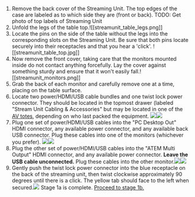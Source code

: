 1. Remove the back cover of the Streaming Unit. The top edges of the case are labeled as to which side they are (front or back).
	 TODO: Get photo of top labels of Streaming Unit
2. Unfold the legs of the table top.![[streamunit_table_legs.png]]
3. Locate the pins on the side of the table without the legs into the corresponding slots on the Streaming Unit. Be sure that both pins locate securely into their receptacles and that you hear a 'click'. ![[streamunit_table_top.jpg]]
4. Now remove the front cover, taking care that the monitors mounted inside do not contact anything forcefully. Lay the cover against something sturdy and ensure that it won't easily fall.![[streamunit_monitors.png]]
5. Grab the back of each monitor and carefully remove one at a time, placing on the table surface.
6. Locate two power/HDMI/USB cable bundles and one twist lock power connector. They should be located in the topmost drawer (labeled "Stream Unit Cabling & Accessories" but may be located in one of the [AV totes](AV%20Setup%20(Start%20Here).md#Equipment%20Locations), depending on who last packed the equipment. ![](IMG_20250222_154837.jpg)![](IMG_20250222_155140.jpg)
7. Plug one set of power/HDMI/USB cables into the "PC Desktop Out" HDMI connector, any available power connector, and any available back USB connector. Plug these cables into one of the monitors (whichever you prefer). ![](IMG_20250222_155234_marked.jpg)![](IMG_20250222_155349.jpg)
8. Plug the other set of power/HDMI/USB cables into the "ATEM Multi Output" HDMI connector, and any available power connector. **Leave the USB cable unconnected.** Plug these cables into the other monitor.![](IMG_20250222_155509_marked.jpg)![](IMG_20250222_155617%201.jpg)
9. Gently push the twist lock power connector into the blue receptacle on the back of the streaming unit, then twist clockwise approximately 90 degrees until there is a click. The yellow tab should face to the left when secured.![](IMG_20250222_155703.jpg)
Stage 1a is complete. [Proceed to stage 1b.](1b.%20Cable%20up%20Chesapeake%20Router.md)

